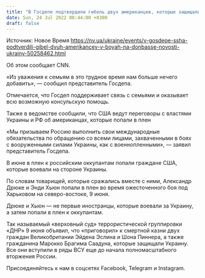 ```yaml
---
title: "В Госдепе подтвердили гибель двух американцев, которые защищали Украину"
date: Sun, 24 Jul 2022 00:44:00 +0300
draft: false
---
```

Источник: Новое Время https://nv.ua/ukraine/events/v-gosdepe-ssha-podtverdili-gibel-dvuh-amerikancev-v-boyah-na-donbasse-novosti-ukrainy-50258462.html


 Об этом сообщает CNN.

«Из уважения к семьям в это трудное время нам больше нечего добавить», — сообщил представитель Госдепа.

Отмечается, что Госдеп поддерживает связь с семьями и оказывает всю возможную консульскую помощь.

Также в ведомстве сообщили, что США ведут переговоры с властями Украины и РФ об американцах, которые попали в плен

«Мы призываем Россию выполнить свои международные обязательства по обращению со всеми лицами, захваченными в боях с вооруженными силами Украины, как с военнопленными», — заявил представитель Госдепа.

В июне в плен к российским оккупантам попали граждане США, которые воевали на стороне Украины.

По словам товарищей, которые сражались вместе с ними, Александр Дрюке и Энди Хьюн попали в плен во время ожесточенного боя под Харьковом на северо-востоке, 9 июня.

Дрюке и Хьюн — не первые иностранцы, которые воевали за Украину, а затем попали в плен к оккупантам.

Так называемый «верховный суд» террористической группировки «ДНР» 9 июня объявил, что «приговорил» к смертной казни двух граждан Великобритании Эйдена Эслина и Шона Пиннера, а также гражданина Марокко Брагима Саадуна, которые защищали Украину. Все они вступили в ряды ВСУ еще до начала полномасштабного вторжения России.

Присоединяйтесь к нам в соцсетях Facebook, Telegram и Instagram.
